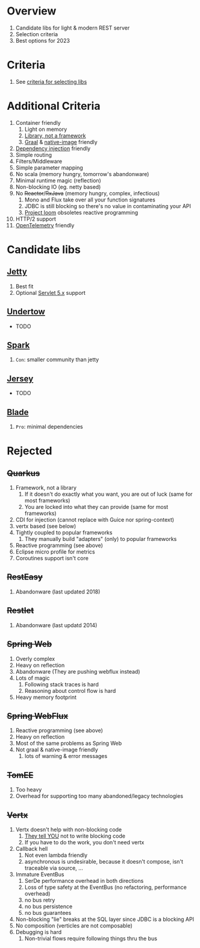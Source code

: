 # Overview

1. Candidate libs for light & modern REST server
1. Selection criteria
1. Best options for 2023

# Criteria

1. See [criteria for selecting libs](../common/libraries.md)

# Additional Criteria

1. Container friendly
    1. Light on memory
    1. [Library, not a framework](../common/libraries.md#library-vs-framework)
    1. [Graal](./graal.md) & [native-image](./graal.md) friendly
1. [Dependency injection](./di.md) friendly
1. Simple routing
1. Filters/Middleware
1. Simple parameter mapping
1. No scala (memory hungry, tomorrow's abandonware)
1. Minimal runtime magic (reflection)
1. Non-blocking IO (eg. netty based)
1. No ~~Reactor~~/~~RxJava~~ (memory hungry, complex, infectious)
    1. Mono and Flux take over all your function signatures
    1. JDBC is still blocking so there's no value in contaminating your API
    1. [Project loom](https://wiki.openjdk.org/display/loom/Getting+started) obsoletes reactive programming
1. HTTP/2 support
1. [OpenTelemetry](https://opentelemetry.io/) friendly

# Candidate libs

## [Jetty](https://www.eclipse.org/jetty/)

1. Best fit
1. Optional [Servlet 5.x](https://jakarta.ee/specifications/servlet/5.0/) support

## [Undertow](https://undertow.io/)

- TODO

## [Spark](https://sparkjava.com/)

1. `Con`: smaller community than jetty

## [Jersey](https://eclipse-ee4j.github.io/jersey/)

- TODO

## [Blade](https://github.com/lets-blade/blade)

1. `Pro`: minimal dependencies

# Rejected

## ~~Quarkus~~

1. Framework, not a library
    1. If it doesn't do exactly what you want, you are out of luck (same for most frameworks)
    1. You are locked into what they can provide (same for most frameworks)
1. CDI for injection (cannot replace with Guice nor spring-context)
1. vertx based (see below)
1. Tightly coupled to popular frameworks
    1. They manually build "adapters" (only) to popular frameworks
1. Reactive programming (see above)
1. Eclipse micro profile for metrics
1. Coroutines support isn't core

## ~~RestEasy~~

1. Abandonware (last updated 2018)

## ~~Restlet~~

1. Abandonware (last updatd 2014)

## ~~Spring Web~~

1. Overly complex
1. Heavy on reflection
1. Abandonware (They are pushing webflux instead)
1. Lots of magic
    1. Following stack traces is hard
    1. Reasoning about control flow is hard
1. Heavy memory footprint

## ~~Spring WebFlux~~

1. Reactive programming (see above)
1. Heavy on reflection
1. Most of the same problems as Spring Web
1. Not graal & native-image friendly
    1. lots of warning & error messages

## ~~TomEE~~

1. Too heavy
1. Overhead for supporting too many abandoned/legacy technologies

## ~~Vertx~~

1. Vertx doesn't help with non-blocking code
    1. [They tell YOU](https://vertx.io/docs/vertx-core/java/#golden_rule) not to write blocking code
    1. If you have to do the work, you don't need vertx
1. Callback hell
    1. Not even lambda friendly
    1. asynchronous is undesirable, because it doesn't compose, isn't traceable via source, ...
1. Immature EventBus
    1. SerDe performance overhead in both directions
    1. Loss of type safety at the EventBus (no refactoring, performance overhead)
    1. no bus retry
    1. no bus persistence
    1. no bus guarantees
1. Non-blocking "lie" breaks at the SQL layer since JDBC is a blocking API
1. No composition (verticles are not composable)
1. Debugging is hard
    1. Non-trivial flows require following things thru the bus
